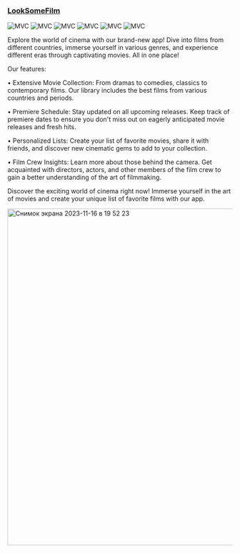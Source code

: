 ### [LookSomeFilm](https://apps.apple.com/ru/app/makesomefood/id6449434835)

<img src="https://img.shields.io/badge/MVVM clean-ff69b4" alt="MVC" /></a>
<img src="https://img.shields.io/badge/No storyboard-purple" alt="MVC" /></a>
<img src="https://img.shields.io/badge/Realm-green" alt="MVC" /></a>
<img src="https://img.shields.io/badge/Alamofire-yellow" alt="MVC" /></a>
<img src="https://img.shields.io/badge/REST API-red" alt="MVC" /></a>
<img src="https://img.shields.io/badge/HIG-blue" alt="MVC" /></a>

Explore the world of cinema with our brand-new app! Dive into films from different countries, immerse yourself in various genres, and experience different eras through captivating movies. All in one place!

Our features:

• Extensive Movie Collection: From dramas to comedies, classics to contemporary films. Our library includes the best films from various countries and periods.

• Premiere Schedule: Stay updated on all upcoming releases. Keep track of premiere dates to ensure you don't miss out on eagerly anticipated movie releases and fresh hits.

• Personalized Lists: Create your list of favorite movies, share it with friends, and discover new cinematic gems to add to your collection.

• Film Crew Insights: Learn more about those behind the camera. Get acquainted with directors, actors, and other members of the film crew to gain a better understanding of the art of filmmaking.


Discover the exciting world of cinema right now! Immerse yourself in the art of movies and create your unique list of favorite films with our app.


<img width="755" alt="Снимок экрана 2023-11-16 в 19 52 23" src="https://github.com/Sosisya/MakeSomeFood_new/assets/96905634/855fa122-c40f-4abd-b51c-811ea3d6e635">
